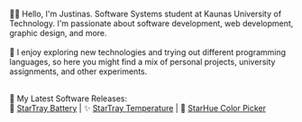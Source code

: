 <!--<img align="right" src="https://github.com/justinnas/justinnas/assets/156369263/f44de068-25b7-465f-95fb-69c6c38b0601" width="250">-->
<!--<img align="right" src=https://github.com/justinnas/justinnas/assets/156369263/a9c2a14c-5146-4e5c-82a8-1398b0d97542  width="250">-->

<br>
🧑‍💻 Hello, I'm Justinas. Software Systems student at Kaunas University of Technology. I'm passionate about software development, web development, graphic design, and more.
<br>
<br>
🌠 I enjoy exploring new technologies and trying out different programming languages, so here you might find a mix of personal projects, university assignments, and other experiments.
<br>
<br>

<!--
📋Languages I've worked with: <br>
![HTML5](https://img.shields.io/badge/html5-%23E34F26.svg?style=for-the-badge&logo=html5&logoColor=white)
![CSS3](https://img.shields.io/badge/css3-%231572B6.svg?style=for-the-badge&logo=css3&logoColor=white)
![JavaScript](https://img.shields.io/badge/javascript-%23323330.svg?style=for-the-badge&logo=javascript&logoColor=%23F7DF1E)
![TypeScript](https://img.shields.io/badge/typescript-%23007ACC.svg?style=for-the-badge&logo=typescript&logoColor=white)
![C#](https://img.shields.io/badge/c%23-%23239120.svg?style=for-the-badge&logo=csharp&logoColor=white)
![Python](https://img.shields.io/badge/python-3670A0?style=for-the-badge&logo=python&logoColor=ffdd54)
![Java](https://img.shields.io/badge/java-%23ED8B00.svg?style=for-the-badge&logo=openjdk&logoColor=white)

📚Frameworks I've worked with: <br>
![React](https://img.shields.io/badge/react-%2320232a.svg?style=for-the-badge&logo=react&logoColor=%2361DAFB)
![MUI](https://img.shields.io/badge/MUI-%230081CB.svg?style=for-the-badge&logo=mui&logoColor=white)
![NodeJS](https://img.shields.io/badge/node.js-6DA55F?style=for-the-badge&logo=node.js&logoColor=white)
![Spring](https://img.shields.io/badge/spring-%236DB33F.svg?style=for-the-badge&logo=spring&logoColor=white)
![WordPress](https://img.shields.io/badge/WordPress-%23117AC9.svg?style=for-the-badge&logo=WordPress&logoColor=white)
![.Net](https://img.shields.io/badge/.NET-5C2D91?style=for-the-badge&logo=.net&logoColor=white)
-->

🚀 My Latest Software Releases: <br>
🔋 [StarTray Battery](https://github.com/justinnas/StarTray-Battery) | 
✨ [StarTray Temperature](https://github.com/justinnas/StarTray-Temperature) | 
🎨 [StarHue Color Picker](https://github.com/justinnas/StarHue-Color-Picker)
